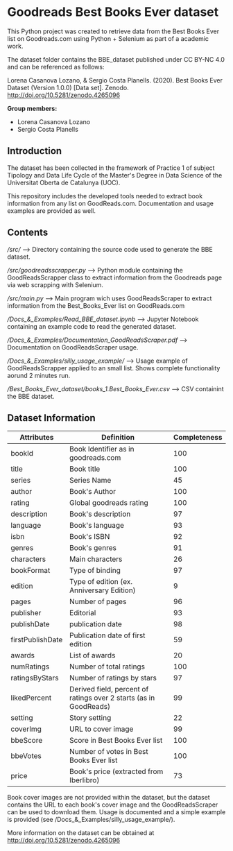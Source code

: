 # Goodreads Best Books Ever dataset

This Python project was created to retrieve data from the Best Books Ever list on Goodreads.com using Python + Selenium as part of a academic work. 

The dataset folder contains the BBE_dataset published under CC BY-NC 4.0 and can be referenced as follows:

Lorena Casanova Lozano, & Sergio Costa Planells. (2020). Best Books Ever Dataset (Version 1.0.0) [Data set]. Zenodo. http://doi.org/10.5281/zenodo.4265096

**Group members:**
* Lorena Casanova Lozano
* Sergio Costa Planells

## Introduction

The dataset has been collected in the framework of Practice 1 of subject Tipology and Data Life Cycle of the Master's Degree in Data Science of the Universitat Oberta de Catalunya (UOC). 

This repository includes the developed tools needed to extract book information from any list on GoodReads.com. Documentation and usage examples are provided as well. 

## Contents
*/src/* --> Directory containing the source code used to generate the BBE dataset.

*/src/goodreadsscrapper.py* --> Python module containing the GoodReadsScrapper class to extract information from the Goodreads page via web scrapping with Selenium. 

*/src/main.py* --> Main program wich uses GoodReadsScraper to extract information from the Best_Books_Ever list on GoodReads.com

*/Docs_&_Examples/Read_BBE_dataset.ipynb* --> Jupyter Notebook containing an example code to read the generated dataset.

*/Docs_&_Examples/Documentation_GoodReadsScraper.pdf* --> Documentation on GoodReadsScraper usage.

*/Docs_&_Examples/silly_usage_example/* --> Usage example of GoodReadsScrapper applied to an small list. Shows complete functionality aorund 2 minutes run.

*/Best_Books_Ever_dataset/books_1.Best_Books_Ever.csv* --> CSV containint the BBE dataset.

## Dataset Information

| Attributes  | Definition | Completeness |
| ------------- | ------------- | ------------- | 
| bookId  | Book Identifier as in goodreads.com  | 100 |
| title  | Book title | 100 |
| series | Series Name | 45 |
| author | Book's Author | 100 |
| rating | Global goodreads rating | 100 |
| description | Book's description | 97 |
| language | Book's language | 93 |
| isbn | Book's ISBN | 92 |
| genres | Book's genres | 91 |
| characters | Main characters | 26 |
| bookFormat | Type of binding | 97 |
| edition | Type of edition (ex. Anniversary Edition) | 9 |
| pages | Number of pages | 96 |
| publisher | Editorial | 93 |
| publishDate | publication date | 98 |
| firstPublishDate | Publication date of first edition | 59 |
| awards | List of awards | 20 |
| numRatings | Number of total ratings | 100 |
| ratingsByStars | Number of ratings by stars | 97 |
| likedPercent | Derived field, percent of ratings over 2 starts (as in GoodReads) | 99 |
| setting | Story setting | 22 |
| coverImg | URL to cover image | 99 |
| bbeScore | Score in Best Books Ever list | 100 |
| bbeVotes | Number of votes in Best Books Ever list | 100 |
| price | Book's price (extracted from Iberlibro) | 73 |

Book cover images are not provided within the dataset, but the dataset contains the URL to each book's cover image and the GoodReadsScraper can be used to download them. Usage is documented and a simple example is provided (see /Docs_&_Examples/silly_usage_example/).

More information on the dataset can be obtained at http://doi.org/10.5281/zenodo.4265096
